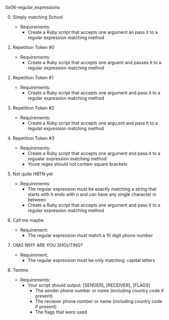 0x06-regular_expressions

0. Simply matching School

	* Requirements:
		* Create a Ruby script that accepts one argument an pass it to a regular expression matching method

1. Repetition Token #0

	* Requirements:
		* Create a Ruby script that accepts one arguent and passes it to a regular expression matching method

2. Repetition Token #1

	* Requirements:
		* Create a Ruby script that accepts one argument and pass it to a regular expression matching method

3. Repetition Token #2

	* Requirements:
		* Create a Ruby script that accepts one argu,ent and pass it to a regulat expression matching method

4. Repetition Token #3

	* Requirements:
		* Create a Ruby script that accepts one argument and pass it to a regualar expression matching method
		* Youre regex should not contain square brackets

5. Not quite HBTN yet

	* Requirements:
		* The regular expression  must be exactly matching a string that starts with h ends with n and can have any single character in between
		* Create a Ruby script that accepts one argument and pass it to a regular expression matching method

6. Call me maybe 

	* Requirement:
		* The regular expression must match a 10 digit phone number

7. OMG WHY ARE YOU SHOUTING?

	* Requirement:
		* The regular expression must be only matching: capital letters

8. Textme

	* Requirements:
		* Your script should output: [SENDER], [RECEIVER], [FLAGS]
			* The sender phone number or name (including country code if present)
			* The reciever phone number or name (including country code if present)
			* The flags that were used
